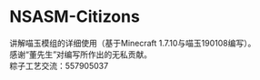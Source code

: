 # NSASM-Citizons
讲解喵玉模组的详细使用（基于Minecraft 1.7.10与喵玉190108编写）。<br/>
感谢“董先生”对编写所作出的无私贡献。<br/>
粽子工艺交流：557905037
